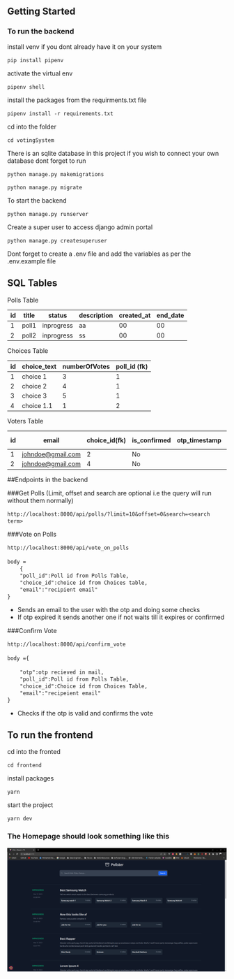 ## Getting Started

### To run the backend


install venv if you dont already have it on your system
```
pip install pipenv
```
activate the virtual env
```
pipenv shell
```
install the packages from the requirments.txt file
```
pipenv install -r requirements.txt
```

cd into the folder
```
cd votingSystem
```
There is an sqlite database in this project if you wish to connect your own database dont forget to run
```
python manage.py makemigrations
```
```
python manage.py migrate
```
To start the backend
```
python manage.py runserver
```
Create a super user to access django admin portal
```
python manage.py createsuperuser
```

Dont forget to create a .env file and add the variables as per the .env.example file

## SQL Tables

Polls Table


| id | title | status | description | created_at | end_date |
| --- | --- | --- | --- | --- | --- |
| 1 | poll1 | inprogress | aa | 00 | 00 |
| 2 | poll2 | inprogress | ss | 00 | 00 |

Choices Table

| id | choice_text | numberOfVotes | poll_id (fk) | 
| --- | --- | --- | --- | 
| 1 | choice 1 | 3 | 1 |  
| 2 | choice 2 | 4 | 1 |  
| 3 | choice 3 | 5 | 1 |  
| 4 | choice 1.1 | 1 | 2 |  


Voters Table

| id | email | choice_id(fk) | is_confirmed | otp_timestamp | poll_id (fk) | created_at |
| --- | --- | --- | --- | --- | --- | --- |
| 1 | johndoe@gmail.com | 2 | No |  | 1 |  |
| 2 | johndoe@gmail.com | 4 | No |  |  |  |


##Endpoints in the backend

###Get Polls (Limit, offset and search are optional i.e the query will run without them normally)
```
http://localhost:8000/api/polls/?limit=10&offset=0&search=<search term>
```

###Vote on Polls

```
http://localhost:8000/api/vote_on_polls

body =
    {
    "poll_id":Poll id from Polls Table,
    "choice_id":choice id from Choices table,
    "email":"recipient email"
}
```
* Sends an email to the user with the otp and doing some checks
* If otp expired it sends another one if not waits till it expires or confirmed

###Confirm Vote

```
http://localhost:8000/api/confirm_vote

body ={
    
    "otp":otp recieved in mail,
    "poll_id":Poll id from Polls Table,
    "choice_id":Choice id from Choices Table,
    "email":"recipeient email"
}
```
* Checks if the otp is valid and confirms the vote

## To run the frontend

cd into the fronted
```
cd frontend
```

install packages
```
yarn
```
start the project 
```
yarn dev
```

### The Homepage should look something like this
![alt text](./screenshots/Image1.png)